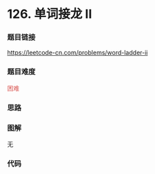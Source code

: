 # 126. 单词接龙 II

### 题目链接

https://leetcode-cn.com/problems/word-ladder-ii

### 题目难度

<font color=#D9534F>困难</font>

### 思路



### 图解

无

### 代码

```python
```